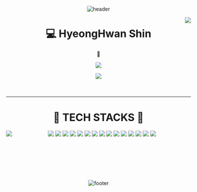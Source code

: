 <!-- ![header](https://capsule-render.vercel.app/api?type=wave&color=auto&height=300&section=header&text=capsule%20render&fontSize=90) -->


<div align="center"> 
  
 ![header](https://capsule-render.vercel.app/api?type=waving&color=timeGradient&height=200&section=header) 
 
   <img align="right" src="https://github-readme-stats.vercel.app/api?username=vhehduatks&theme=vue-dark">
  
  # 💻 HyeongHwan Shin
  
  🌱 
  
  <a href="https://velog.io/@vhehduatks"><img src="https://img.shields.io/badge/vhehduatks.log-3DDC84?style=flat-square&logo=Velog&logoColor=white"/></a>
 
  <img src="https://hits.seeyoufarm.com/api/count/incr/badge.svg?url=https%3A%2F%2Fgithub.com%2Fgudghks%2Fhit-counter&count_bg=%2379C83D&title_bg=%23555555&icon=git.svg&icon_color=%23E7E7E7&title=hits&edge_flat=false">


  <br>
  <br>
  <br>
  
</div>

---

<div align=center><h1> 🧩 TECH STACKS 🧩 </h1></div>

<div align=center> 
  
  <img align="left" src="http://mazassumnida.wtf/api/v2/generate_badge?boj=gudghks">
  
  <img src="https://img.shields.io/badge/java-007396?style=for-the-badge&logo=java&logoColor=white"> 
  <img src="https://img.shields.io/badge/c++-00599C?style=for-the-badge&logo=c%2B%2B&logoColor=white">
  <img src="https://img.shields.io/badge/python-3776AB?style=for-the-badge&logo=python&logoColor=white"> 
  <img src="https://img.shields.io/badge/html5-E34F26?style=for-the-badge&logo=html5&logoColor=white"> 
  <img src="https://img.shields.io/badge/javascript-F7DF1E?style=for-the-badge&logo=javascript&logoColor=black"> 
  <img src="https://img.shields.io/badge/oracle-F80000?style=for-the-badge&logo=oracle&logoColor=white"> 
  <img src="https://img.shields.io/badge/mysql-4479A1?style=for-the-badge&logo=mysql&logoColor=white"> 
  <img src="https://img.shields.io/badge/mariaDB-003545?style=for-the-badge&logo=mariaDB&logoColor=white"> 
  <img src="https://img.shields.io/badge/mongoDB-47A248?style=for-the-badge&logo=MongoDB&logoColor=white">
  <img src="https://img.shields.io/badge/react-61DAFB?style=for-the-badge&logo=react&logoColor=black"> 
  <img src="https://img.shields.io/badge/node.js-339933?style=for-the-badge&logo=Node.js&logoColor=white">
  <img src="https://img.shields.io/badge/django-092E20?style=for-the-badge&logo=django&logoColor=white">
  <img src="https://img.shields.io/badge/flask-000000?style=for-the-badge&logo=flask&logoColor=white">
  <img src="https://img.shields.io/badge/bootstrap-7952B3?style=for-the-badge&logo=bootstrap&logoColor=white">
  <img src="https://img.shields.io/badge/linux-FCC624?style=for-the-badge&logo=linux&logoColor=black"> 
  <br>
  <br>
  <br>
  <br>
  <br>
  <br>
  <br>
  
  ![footer](https://capsule-render.vercel.app/api?type=waving&color=timeGradient&height=200&section=footer) 
  
 </div>
  


<!--
**vhehduatks/vhehduatks** is a ✨ _special_ ✨ repository because its `README.md` (this file) appears on your GitHub profile.

Here are some ideas to get you started:

- 🔭 I’m currently working on ...
- 🌱 I’m currently learning ...
- 👯 I’m looking to collaborate on ...
- 🤔 I’m looking for help with ...
- 💬 Ask me about ...
- 📫 How to reach me: ...
- 😄 Pronouns: ...
- ⚡ Fun fact: ...
-->
